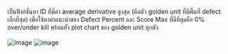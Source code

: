 เป็นฟังก์ชั่นหา ID ที่มีค่า average derivative สูงสุด (คือตัว golden unit ที่มีพื้นที่ defect เล็กที่สุด) เพื่อใช้หาค่าแนะนำของ Defect Percent และ Score Max ที่ดีที่สุดคือ 0% over/under kill พร้อมทั้ง plot chart ของ golden unit ทุกตัว <br><br>
![image](https://github.com/user-attachments/assets/96eb37e1-84a9-4c1e-bfda-e82f3886003d)
![image](https://github.com/user-attachments/assets/c0bb92f1-c983-4d69-b948-715a25f044ca)
